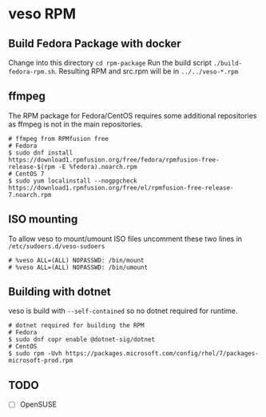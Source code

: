 # veso RPM

## Build Fedora Package with docker

Change into this directory `cd rpm-package`
Run the build script `./build-fedora-rpm.sh`.
Resulting RPM and src.rpm will be in `../../veso-*.rpm`

## ffmpeg

The RPM package for Fedora/CentOS requires some additional repositories as ffmpeg is not in the main repositories.

```shell
# ffmpeg from RPMfusion free
# Fedora
$ sudo dnf install https://download1.rpmfusion.org/free/fedora/rpmfusion-free-release-$(rpm -E %fedora).noarch.rpm
# CentOS 7
$ sudo yum localinstall --nogpgcheck https://download1.rpmfusion.org/free/el/rpmfusion-free-release-7.noarch.rpm
```

## ISO mounting

To allow veso to mount/umount ISO files uncomment these two lines in `/etc/sudoers.d/veso-sudoers`
```
# %veso ALL=(ALL) NOPASSWD: /bin/mount
# %veso ALL=(ALL) NOPASSWD: /bin/umount
```

## Building with dotnet

veso is build with `--self-contained` so no dotnet required for runtime.

```shell
# dotnet required for building the RPM
# Fedora
$ sudo dnf copr enable @dotnet-sig/dotnet
# CentOS
$ sudo rpm -Uvh https://packages.microsoft.com/config/rhel/7/packages-microsoft-prod.rpm
```

## TODO

- [ ] OpenSUSE